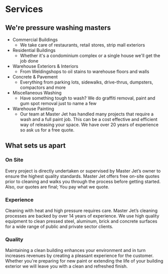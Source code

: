 # Services

## We're pressure washing masters

* Commercial Buildings
    - We take care of restaurants, retail stores, strip mall exteriors
* Residential Buildings
    - Whether it's a condominium complex or a single house we'll get the job done
* Warehouse Exteriors & Interiors
    - From Weldingshops to oil stains to warehouse floors and walls
* Concrete & Pavement
    - Everything from parking lots, sidewalks, drive-thrus, dumpsters, compactors and more
* Miscellaneous Washing
    - Have something tough to wash? We do graffiti removal, paint and gum spot removal just to name a few
* Warehouse Painting
    - Our team at Master Jet has handled many projects that require a wash and a full paint job. This can be a cost effective and efficient way of releasing your space. We have over 20 years of experience so ask us for a free quote.


## What sets us apart

### On Site
Every project is directly undertaken or supervised by Master Jet’s owner to ensure the highest quality standards. Master Jet offers free on-site quotes prior to cleaning and walks you through the process before getting started. Also, our quotes are final; You pay what we quote.

### Experience
Cleaning with heat and high pressure requires care. Master Jet’s cleaning processes are backed by over 14 years of experience. We use high quality equipment to clean pressed steel, aluminum, brick and concrete surfaces for a wide range of public and private sector clients.

### Quality
Maintaining a clean building enhances your environment and in turn increases revenues by creating a pleasant experience for the customer. Whether you're preparing for new paint or extending the life of your building exterior we will leave you with a clean and refreshed finish.



